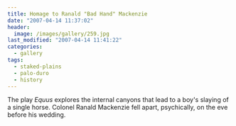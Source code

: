 ```yaml
---
title: Homage to Ranald "Bad Hand" Mackenzie
date: "2007-04-14 11:37:02"
header:
  image: /images/gallery/259.jpg
last_modified: "2007-04-14 11:41:22"
categories:
  - gallery
tags:
  - staked-plains
  - palo-duro
  - history  
---
```


The play _Equus_ explores the internal canyons that lead to a boy's slaying of a single horse. Colonel Ranald Mackenzie fell apart, psychically, on the eve before his wedding.
